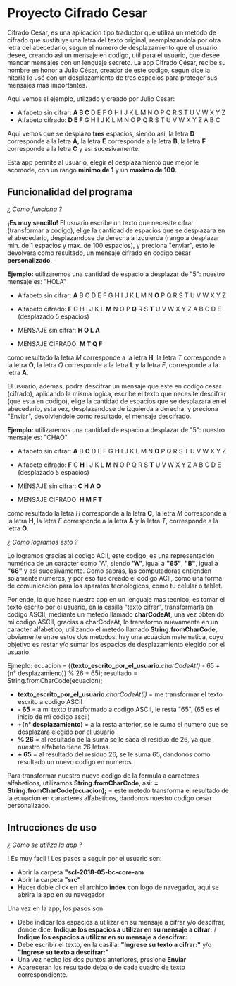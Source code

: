 # Proyecto Cifrado Cesar

Cifrado Cesar, es una aplicacion tipo traductor que utiliza un metodo de cifrado que sustituye una letra del texto original, reemplazandola por otra letra del abecedario, segun el numero de desplazamiento que el usuario desee, creando asi un mensaje en codigo, util para el usuario, que desee mandar mensajes con un lenguaje secreto.
La app Cifrado César, recibe su nombre en honor a Julio César, creador de este codigo, segun dice la hitoria lo usó con un desplazamiento de tres espacios para proteger sus mensajes mas importantes.

Aqui vemos el ejemplo, utilzado  y creado por Julio Cesar:

* Alfabeto sin cifrar: **A B C** D E F G H I J K L M N O P Q R S T U V W X Y Z
* Alfabeto cifrado:    **D E F** G H I J K L M N O P Q R S T U V W X Y Z A B C

Aqui vemos que se desplazo **tres** espacios, siendo asi, la letra **D** corresponde a la letra **A**, la letra **E** corresponde a la letra **B**, la letra **F** corresponde a la letra **C** y asi sucesivamente.

Esta app permite al usuario, elegir el desplazamiento que mejor le acomode, con un rango **minimo de 1** y un **maximo de 100**.

## Funcionalidad del programa

_¿ Como funciona ?_

**¡Es muy sencillo!**
El usuario escribe un texto que necesite cifrar (transformar a codigo), elige la cantidad de espacios que se desplazara en el abecedario, desplazandose de derecha a izquierda (rango a desplazar min. de 1 espacios y max. de 100 espacios), y preciona "enviar", esto le devolvera como resultado, un mensaje cifrado en codigo cesar **personalizado**.

**Ejemplo:** utilizaremos una cantidad de espacio a desplazar de "5": nuestro mensaje es: "HOLA"

* Alfabeto sin cifrar: **A** B C D E F G **H** I J K **L** M N **O** P Q R S T U V W X Y Z
* Alfabeto cifrado:    **F** G H I J K L **M** N O P **Q** R S **T** U V W X Y Z A B C D E (desplazado 5 espacios)

* MENSAJE sin cifrar: **H O L A** 
* MENSAJE CIFRADO:    **M T Q F**


como resultado la letra *M* corresponde a la letra **H**, la letra *T* corresponde a la letra **O**, la letra *Q* corresponde a la letra **L** y la letra *F*, corresponde a la letra **A**.

El usuario, ademas, podra descifrar un mensaje que este en codigo cesar (cifrado), aplicando la misma logica, escribe el texto que necesite descifrar (que esta en codigo), elige la cantidad de espacios que se desplazara en el abecedario, esta vez, desplazandose de izquierda a derecha, y preciona "Enviar", devolviendole como resultado, el mensaje descifrado.

**Ejemplo:** utilizaremos una cantidad de espacio a desplazar de "5": nuestro mensaje es: "CHAO"

* Alfabeto sin cifrar: **A** B **C** D E F G **H** I J K L M N **O** P Q R S T U V W X Y Z
* Alfabeto cifrado:    **F** G **H** I J K L **M** N O P Q R S **T** U V W X Y Z A B C D E (desplazado 5 espacios)

* MENSAJE sin cifrar: **C H A O** 
* MENSAJE CIFRADO:    **H M F T**


como resultado la letra *H* corresponde a la letra **C**, la letra *M* corresponde a la letra **H**, la letra *F* corresponde a la letra **A** y la letra *T*, corresponde a la letra **O**.

_¿ Como logramos esto ?_

Lo logramos gracias al codigo ACII, este codigo, es una representación numérica de un carácter como "A", siendo __"A"__, igual a __"65"__, __"B"__, igual a __"66"__ y asi sucesivamente.
Como sabras, las computadoras entienden solamente numeros, y por eso fue creado el codigo ACII, como una forma de comunicacion para los aparatos tecnologicos, como tu celular o tablet.

Por ende, lo que hace nuestra app en un lenguaje mas tecnico, es tomar el texto escrito por el usuario, en la casilla "texto cifrar", transformarla en codigo ASCII, mediante un metedo llamado **charCodeAt**, una vez obtenido mi codigo ASCII, gracias a charCodeAt, lo transformo nuevamente en un caracter alfabetico, utilizando el metedo llamado **String.fromCharCode**, obviamente entre estos dos metodos, hay una ecuacion matematica, cuyo objetivo es restar y/o sumar los espacios de desplazamiento elegido por el usuario.

Ejmeplo:
ecuacion = ((**texto_escrito_por_el_usuario**_.charCodeAt()_ - 65 + (n° desplazamieno)) % 26 + 65);
resultado = String.fromCharCode(ecuacion);

 * **texto_escrito_por_el_usuario**_.charCodeAt(i)_ = me transformar el texto escrito a codigo ASCII
 * __- 65__ = a mi texto transformado a codigo ASCII, le resta "65", (65 es el inicio de mi codigo ascii)
 * __+(n° desplazamiento)__ = a la resta anterior, se le suma el numero que se desplazara elegido por el usuario
 * __% 26__ = al resultado de la suma se le saca el residuo de 26, ya que nuestro alfabeto tiene 26 letras.
 * __+ 65__ = al resultado del residuo 26, se le suma 65, dandonos como resultado un nuevo codigo en numeros.

Para transformar nuestro nuevo codigo de la formula a caracteres alfabeticos, utilizamos **String.fromCharCode**, asi:
__= String.fromCharCode(ecuacion);__ = este metedo transforma el resultado de la ecuacion en caracteres alfabeticos, dandonos nuestro codigo cesar personalizado.

## Intrucciones de uso

_¿ Como se utiliza la app ?_

! Es muy facil !
Los pasos a seguir por el usuario son:
* Abrir la carpeta __"scl-2018-05-bc-core-am__
* Abrir la carpeta __"src"__
* Hacer doble click en el archico __index__ con logo de navegador, aqui se abrira la app en su navegador

Una vez en la app, los pasos son:
* Debe indicar los espacios a utilizar en su mensaje a cifrar y/o descifrar, donde dice: __Indique los espacios a utilizar en su   mensaje a cifrar:__ / __Indique los espacios a utilizar en su mensaje a descifrar:__
* Debe escribir el texto, en la casilla:  __"Ingrese su texto a cifrar:"__ y/o __"Ingrese su texto a descifrar:"__
* Una vez hecho los dos puntos anteriores, presione **Enviar**
* Apareceran los resultado debajo de cada cuadro de texto correspondiente.



